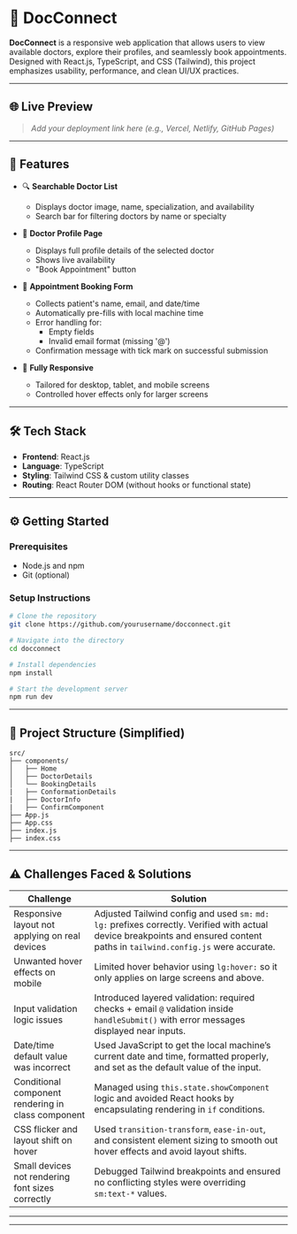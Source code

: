 # 📘 DocConnect

**DocConnect** is a responsive web application that allows users to view available doctors, explore their profiles, and seamlessly book appointments. Designed with React.js, TypeScript, and CSS (Tailwind), this project emphasizes usability, performance, and clean UI/UX practices.

---

## 🌐 Live Preview

> _Add your deployment link here (e.g., Vercel, Netlify, GitHub Pages)_

---

## 🚀 Features

- 🔍 **Searchable Doctor List**

  - Displays doctor image, name, specialization, and availability
  - Search bar for filtering doctors by name or specialty

- 📄 **Doctor Profile Page**

  - Displays full profile details of the selected doctor
  - Shows live availability
  - "Book Appointment" button

- 📆 **Appointment Booking Form**

  - Collects patient's name, email, and date/time
  - Automatically pre-fills with local machine time
  - Error handling for:
    - Empty fields
    - Invalid email format (missing '@')
  - Confirmation message with tick mark on successful submission

- 📱 **Fully Responsive**
  - Tailored for desktop, tablet, and mobile screens
  - Controlled hover effects only for larger screens

---

## 🛠 Tech Stack

- **Frontend**: React.js
- **Language**: TypeScript
- **Styling**: Tailwind CSS & custom utility classes
- **Routing**: React Router DOM (without hooks or functional state)

---

## ⚙️ Getting Started

### Prerequisites

- Node.js and npm
- Git (optional)

### Setup Instructions

```bash
# Clone the repository
git clone https://github.com/yourusername/docconnect.git

# Navigate into the directory
cd docconnect

# Install dependencies
npm install

# Start the development server
npm run dev
```

---

## 🔄 Project Structure (Simplified)

```
src/
├── components/
│   ├── Home
│   ├── DoctorDetails
│   └── BookingDetails
|   ├── ConformationDetails
|   ├── DoctorInfo
|   ├── ConfirmComponent
├── App.js
├── App.css
├── index.js
├── index.css

```

---

## ⚠️ Challenges Faced & Solutions

| Challenge                                          | Solution                                                                                                                                                                         |
| -------------------------------------------------- | -------------------------------------------------------------------------------------------------------------------------------------------------------------------------------- |
| Responsive layout not applying on real devices     | Adjusted Tailwind config and used `sm:` `md:` `lg:` prefixes correctly. Verified with actual device breakpoints and ensured content paths in `tailwind.config.js` were accurate. |
| Unwanted hover effects on mobile                   | Limited hover behavior using `lg:hover:` so it only applies on large screens and above.                                                                                          |
| Input validation logic issues                      | Introduced layered validation: required checks + email `@` validation inside `handleSubmit()` with error messages displayed near inputs.                                         |
| Date/time default value was incorrect              | Used JavaScript to get the local machine’s current date and time, formatted properly, and set as the default value of the input.                                                 |
| Conditional component rendering in class component | Managed using `this.state.showComponent` logic and avoided React hooks by encapsulating rendering in `if` conditions.                                                            |
| CSS flicker and layout shift on hover              | Used `transition-transform`, `ease-in-out`, and consistent element sizing to smooth out hover effects and avoid layout shifts.                                                   |
| Small devices not rendering font sizes correctly   | Debugged Tailwind breakpoints and ensured no conflicting styles were overriding `sm:text-*` values.                                                                              |

---

---
